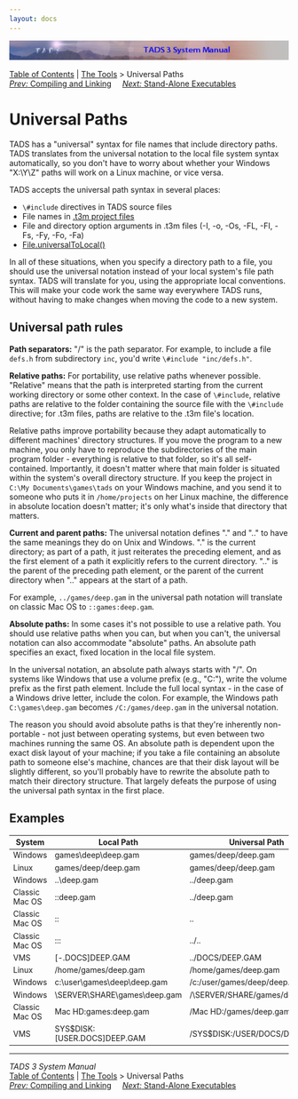 ```yaml
---
layout: docs
---
```



<img src="topbar.jpg" data-border="0" />





<a href="toc.html" class="nav">Table of Contents</a> \|
<a href="tools.html" class="nav">The Tools</a> \> Universal Paths  
<span class="navnp"><a href="build.html" class="nav"><em>Prev:</em> Compiling and Linking</a>
    <a href="aloneexe.html" class="nav"><em>Next:</em> Stand-Alone
Executables</a>     </span>





# Universal Paths

TADS has a "universal" syntax for file names that include directory
paths. TADS translates from the universal notation to the local file
system syntax automatically, so you don't have to worry about whether
your Windows "X:\Y\Z" paths will work on a Linux machine, or vice versa.

TADS accepts the universal path syntax in several places:

- `\#include` directives in TADS source files
- File names in [.t3m project files](build.html#projects)
- File and directory option arguments in .t3m files (-I, -o, -Os, -FL,
  -FI, -Fs, -Fy, -Fo, -Fa)
- [File.universalToLocal()](file.html#universalToLocal)

In all of these situations, when you specify a directory path to a file,
you should use the universal notation instead of your local system's
file path syntax. TADS will translate for you, using the appropriate
local conventions. This will make your code work the same way everywhere
TADS runs, without having to make changes when moving the code to a new
system.

## Universal path rules

**Path separators:** "/" is the path separator. For example, to include
a file `defs.h` from subdirectory
`inc`, you'd write `\#include
"inc/defs.h"`.

**Relative paths:** For portability, use relative paths whenever
possible. "Relative" means that the path is interpreted starting from
the current working directory or some other context. In the case of
`\#include`, relative paths are relative to the
folder containing the source file with the
`\#include` directive; for .t3m files, paths are
relative to the .t3m file's location.

Relative paths improve portability because they adapt automatically to
different machines' directory structures. If you move the program to a
new machine, you only have to reproduce the subdirectories of the main
program folder - everything is relative to that folder, so it's all
self-contained. Importantly, it doesn't matter where that main folder is
situated within the system's overall directory structure. If you keep
the project in `C:\My Documents\games\tads` on
your Windows machine, and you send it to someone who puts it in
`/home/projects` on her Linux machine, the
difference in absolute location doesn't matter; it's only what's inside
that directory that matters.

**Current and parent paths:** The universal notation defines "." and
".." to have the same meanings they do on Unix and Windows. "." is the
current directory; as part of a path, it just reiterates the preceding
element, and as the first element of a path it explicitly refers to the
current directory. ".." is the parent of the preceding path element, or
the parent of the current directory when ".." appears at the start of a
path.

For example, `../games/deep.gam` in the
universal path notation will translate on classic Mac OS to
`::games:deep.gam`.

**Absolute paths:** In some cases it's not possible to use a relative
path. You should use relative paths when you can, but when you can't,
the universal notation can also accommodate "absolute" paths. An
absolute path specifies an exact, fixed location in the local file
system.

In the universal notation, an absolute path always starts with "/". On
systems like Windows that use a volume prefix (e.g., "C:"), write the
volume prefix as the first path element. Include the full local syntax -
in the case of a Windows drive letter, include the colon. For example,
the Windows path `C:\games\deep.gam` becomes
`/C:/games/deep.gam` in the universal notation.

The reason you should avoid absolute paths is that they're inherently
non-portable - not just between operating systems, but even between two
machines running the same OS. An absolute path is dependent upon the
exact disk layout of your machine; if you take a file containing an
absolute path to someone else's machine, chances are that their disk
layout will be slightly different, so you'll probably have to rewrite
the absolute path to match their directory structure. That largely
defeats the purpose of using the universal path syntax in the first
place.

## Examples

| System | Local Path | Universal Path |
|----|----|----|
| Windows | games\deep\deep.gam | games/deep/deep.gam |
| Linux | games/deep/deep.gam | games/deep/deep.gam |
| Windows | ..\deep.gam | ../deep.gam |
| Classic Mac OS | ::deep.gam | ../deep.gam |
| Classic Mac OS | :: | .. |
| Classic Mac OS | ::: | ../.. |
| VMS | \[-.DOCS\]DEEP.GAM | ../DOCS/DEEP.GAM |
| Linux | /home/games/deep.gam | /home/games/deep.gam |
| Windows | c:\user\games\deep\deep.gam | /c:/user/games/deep/deep.gam |
| Windows | \\SERVER\SHARE\games\deep.gam | /\\SERVER/SHARE/games/deep.gam |
| Classic Mac OS | Mac HD:games:deep.gam | /Mac HD:/games/deep.gam |
| VMS | SYS\$DISK:\[USER.DOCS\]DEEP.GAM | /SYS\$DISK:/USER/DOCS/DEEP.GAM |



------------------------------------------------------------------------



*TADS 3 System Manual*  
<a href="toc.html" class="nav">Table of Contents</a> \|
<a href="tools.html" class="nav">The Tools</a> \> Universal Paths  
<span class="navnp"><a href="build.html" class="nav"><em>Prev:</em> Compiling and Linking</a>
    <a href="aloneexe.html" class="nav"><em>Next:</em> Stand-Alone
Executables</a>     </span>



